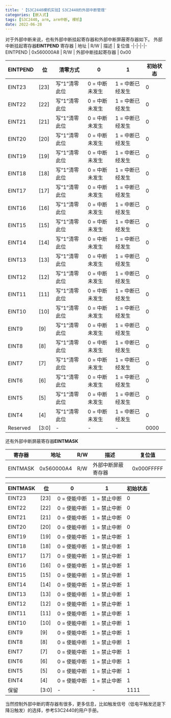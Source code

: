 ```yaml
---
title: '【S3C2440裸机实验】S3C2440的外部中断管理'
categories: [嵌入式]
tags: [S3C2440, arm, arm中断, 裸机]
date: 2022-06-28
---
```

对于外部中断来说，也有外部中断挂起寄存器和外部中断屏蔽寄存器如下。
外部中断挂起寄存器**EINTPEND**
寄存器 | 地址 | R/W | 描述 | 复位值
-|-|-|-|-
EINTPEND | 0x560000A8 | R/W | 外部中断挂起寄存器 | 0x00

EINTPEND | 位 | 清零方式 | 0 | 1 | 初始状态
-|-|-|-|-|-
EINT23 		| [23] | 写“1”清零此位 | 0 = 中断未发生 | 1 = 中断已经发生 | 0
EINT22 		| [22] | 写“1”清零此位 | 0 = 中断未发生 | 1 = 中断已经发生 | 0
EINT21 		| [21] | 写“1”清零此位 | 0 = 中断未发生 | 1 = 中断已经发生 | 0
EINT20 		| [20] | 写“1”清零此位 | 0 = 中断未发生 | 1 = 中断已经发生 | 0
EINT19 		| [19] | 写“1”清零此位 | 0 = 中断未发生 | 1 = 中断已经发生 | 0
EINT18 		| [18] | 写“1”清零此位 | 0 = 中断未发生 | 1 = 中断已经发生 | 0
EINT17 		| [17] | 写“1”清零此位 | 0 = 中断未发生 | 1 = 中断已经发生 | 0
EINT16 		| [16] | 写“1”清零此位 | 0 = 中断未发生 | 1 = 中断已经发生 | 0
EINT15 		| [15] | 写“1”清零此位 | 0 = 中断未发生 | 1 = 中断已经发生 | 0
EINT14 		| [14] | 写“1”清零此位 | 0 = 中断未发生 | 1 = 中断已经发生 | 0
EINT13 		| [13] | 写“1”清零此位 | 0 = 中断未发生 | 1 = 中断已经发生 | 0
EINT12 		| [12] | 写“1”清零此位 | 0 = 中断未发生 | 1 = 中断已经发生 | 0
EINT11 		| [11] | 写“1”清零此位 | 0 = 中断未发生 | 1 = 中断已经发生 | 0
EINT10 		| [10] | 写“1”清零此位 | 0 = 中断未发生 | 1 = 中断已经发生 | 0
EINT9  		|  [9] | 写“1”清零此位 | 0 = 中断未发生 | 1 = 中断已经发生 | 0
EINT8  		|  [8] | 写“1”清零此位 | 0 = 中断未发生 | 1 = 中断已经发生 | 0
EINT7  		|  [7] | 写“1”清零此位 | 0 = 中断未发生 | 1 = 中断已经发生 | 0
EINT6  		|  [6] | 写“1”清零此位 | 0 = 中断未发生 | 1 = 中断已经发生 | 0
EINT5  		|  [5] | 写“1”清零此位 | 0 = 中断未发生 | 1 = 中断已经发生 | 0
EINT4  		|  [4] | 写“1”清零此位 | 0 = 中断未发生 | 1 = 中断已经发生 | 0
Reserved 	| [3:0]| -            |   -           |     -           | 0000

还有外部中断屏蔽寄存器**EINTMASK**

寄存器 | 地址 | R/W | 描述 | 复位值
-|-|-|-|-
EINTMASK | 0x560000A4 | R/W | 外部中断屏蔽寄存器 | 0x000FFFFF

EINTMASK | 位 | 0 | 1 | 初始状态
-|-|-|-|-
EINT23 | [23] |  0 = 使能中断  |  1 = 禁止中断  |  0
EINT22 | [22] |  0 = 使能中断  |  1 = 禁止中断  |  0
EINT21 | [21] |  0 = 使能中断  |  1 = 禁止中断  |  0
EINT20 | [20] |  0 = 使能中断  |  1 = 禁止中断  |  0
EINT19 | [19] |  0 = 使能中断  |  1 = 禁止中断  |  1
EINT18 | [18] |  0 = 使能中断  |  1 = 禁止中断  |  1
EINT17 | [17] |  0 = 使能中断  |  1 = 禁止中断  |  1
EINT16 | [16] |  0 = 使能中断  |  1 = 禁止中断  |  1
EINT15 | [15] |  0 = 使能中断  |  1 = 禁止中断  |  1
EINT14 | [14] |  0 = 使能中断  |  1 = 禁止中断  |  1
EINT13 | [13] |  0 = 使能中断  |  1 = 禁止中断  |  1
EINT12 | [12] |  0 = 使能中断  |  1 = 禁止中断  |  1
EINT11 | [11] |  0 = 使能中断  |  1 = 禁止中断  |  1
EINT10 | [10] |  0 = 使能中断  |  1 = 禁止中断  |  1
EINT9  | [9]  |  0 = 使能中断  |  1 = 禁止中断  |  1
EINT8  | [8]  |  0 = 使能中断  |  1 = 禁止中断  |  1
EINT7  | [7]  |  0 = 使能中断  |  1 = 禁止中断  |  1
EINT6  | [6]  |  0 = 使能中断  |  1 = 禁止中断  |  1
EINT5  | [5]  |  0 = 使能中断  |  1 = 禁止中断  |  1
EINT4  | [4]  |  0 = 使能中断  |  1 = 禁止中断  |  1
保留   | [3:0]| - | - | 1111

当然控制外部中断的寄存器有很多，更多信息，比如触发信号（低电平触发还是下降沿触发）的选择，参考S3C2440的用户手册。